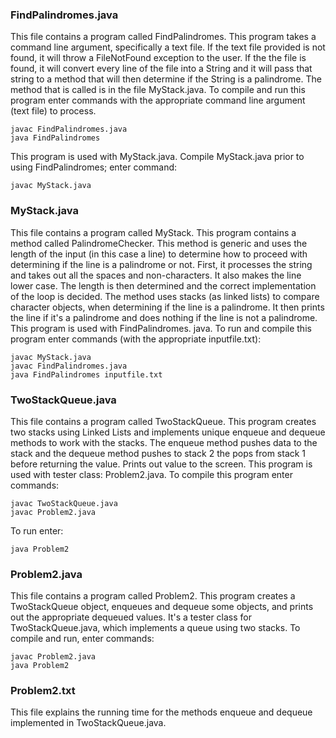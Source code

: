  ### FindPalindromes.java
 This file contains a program called FindPalindromes.
 This program takes a command line argument, specifically a text file. If
 the text file provided is not found, it will throw a FileNotFound exception
 to the user. If the the file is found, it will convert every line of the
 file into a String and it will pass that string to a method that will then
 determine if the String is a palindrome. The method that is called is in the
 file MyStack.java. 
 To compile and run this program enter commands with the appropriate command
 line argument (text file) to process.
 ```
 javac FindPalindromes.java
 java FindPalindromes
 ```
 This program is used with MyStack.java.
 Compile MyStack.java prior to using FindPalindromes; enter command: 
 ```
 javac MyStack.java
 ```
 
 ### MyStack.java
 This file contains a program called MyStack. This program 
 contains a method called PalindromeChecker. This method is generic and 
 uses the length of the input (in this case a line) to determine how to 
 proceed with determining if the line is a palindrome or not. First, it
 processes the string and takes out all the spaces and non-characters. It
 also makes the line lower case. The length is then determined and the correct
 implementation of the loop is decided. The method uses stacks (as linked 
 lists) to compare character objects, when determining if the line is a 
 palindrome. It then prints the line if it's a palindrome and does nothing
 if the line is not a palindrome. This program is used with FindPalindromes.
 java. 
 To run and compile this program enter commands (with the appropriate inputfile.txt): 
 ```
 javac MyStack.java
 javac FindPalindromes.java
 java FindPalindromes inputfile.txt
 ```
 
 ### TwoStackQueue.java
 This file contains a program called TwoStackQueue. This
 program creates two stacks using Linked Lists and implements unique enqueue
 and dequeue methods to work with the stacks. The enqueue method pushes data
 to the stack and the dequeue method pushes to stack 2 the pops from stack 1
 before returning the value. Prints out value to the screen. This program is
 used with tester class: Problem2.java. 
 To compile this program enter commands:
 ```
 javac TwoStackQueue.java
 javac Problem2.java
 ```
 To run enter:
 ```
 java Problem2
 ```
  
 ### Problem2.java
 This file contains a program called Problem2. This program
 creates a TwoStackQueue object, enqueues and dequeue some objects, and prints
 out the appropriate dequeued values. It's a tester class for 
 TwoStackQueue.java, which implements a queue using two stacks. 
 To compile and run, enter commands: 
 ```
 javac Problem2.java
 java Problem2
 ```
 
 ### Problem2.txt
 This file explains the running time for the methods enqueue
 and dequeue implemented in TwoStackQueue.java.  

